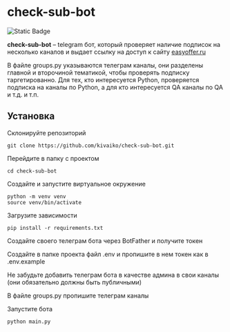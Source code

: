 # check-sub-bot

![Static Badge](https://img.shields.io/badge/%D0%9F%D0%BE%D1%81%D0%BC%D0%BE%D1%82%D1%80%D0%B5%D1%82%D1%8C_%D0%B4%D0%B5%D0%BC%D0%BE%D0%BD%D1%81%D1%82%D1%80%D0%B0%D1%86%D0%B8%D1%8E_%D1%82%D0%B5%D0%BB%D0%B5%D0%B3%D1%80%D0%B0%D0%BC_%D0%B1%D0%BE%D1%82%D0%B0-blue?link=https%3A%2F%2Ft.me%2Feasyoffer_bot)


**check-sub-bot** – telegram бот, который проверяет наличие подписок
на несколько каналов и выдает ссылку на доступ к сайту [easyoffer.ru](http://easyoffer.ru)

В файле groups.py указываются телеграм каналы, они разделены главной и второчиной тематикой,
чтобы проверять подписку таргетированно. Для тех, кто интересуется Python, проверяется подписка на каналы по Python,
а для кто интересуется QA каналы по QA и т.д. и т.п.

## Установка

Склонируйте репозиторий
```
git clone https://github.com/kivaiko/check-sub-bot.git
```
Перейдите в папку с проектом
```
cd check-sub-bot
```
Создайте и запустите виртуальное окружение
```
python -m venv venv
source venv/bin/activate
```
Загрузите зависимости
```
pip install -r requirements.txt
```
Создайте своего телеграм бота через BotFather и получите токен

Создайте в папке проекта файл .env и пропишите в нем токен как в .env.example

Не забудьте добавить телеграм бота в качестве админа в свои каналы (они обязательно должны быть публичными)

В файле groups.py пропишите телеграм каналы

Запустите бота
```
python main.py
```



